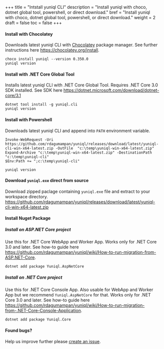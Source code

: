 +++
title = "Intstall yuniql CLI"
description = "Install yuniql with choco, dotnet global tool, powershell, or direct download."
bref = "Install yuniql with choco, dotnet global tool, powershell, or direct download."
weight = 2
draft = false
toc = false
+++

#### Install with Chocolatey
Downloads latest yuniql CLI with [Chocolatey](https://chocolatey.org/) package manager. See further instructions here https://chocolatey.org/install.
```console
choco install yuniql --version 0.350.0
yuniql version
```

#### Install with .NET Core Global Tool
Installs latest yuniql CLI with .NET Core Global Tool. Requires .NET Core 3.0 SDK installed. See SDK here https://dotnet.microsoft.com/download/dotnet-core/3.1
```console
dotnet tool install -g yuniql.cli
yuniql version
```

#### Install with Powershell
Downloads latest yuniql CLI and append into `PATH` environment variable.
```console
Invoke-WebRequest -Uri https://github.com/rdagumampan/yuniql/releases/download/latest/yuniql-cli-win-x64-latest.zip -OutFile  "c:\temp\yuniql-win-x64-latest.zip"
Expand-Archive "c:\temp\yuniql-win-x64-latest.zip" -DestinationPath "c:\temp\yuniql-cli"
$Env:Path += ";c:\temp\yuniql-cli"

yuniql version
```

#### Download `yuniql.exe` direct from source
Download zipped paclage containing `yuniql.exe` file and extract to your workspace directory.
https://github.com/rdagumampan/yuniql/releases/download/latest/yuniql-cli-win-x64-latest.zip

#### Install Nuget Package
##### Install on ASP.NET Core project
Use this for .NET Core WebApp and Worker App. Works only for .NET Core 3.0 and later. See how-to guide here https://github.com/rdagumampan/yuniql/wiki/How-to-run-migration-from-ASP.NET-Core.
```console
dotnet add package Yuniql.AspNetCore
```

##### Install on .NET Core project
Use this for .NET Core Console App. Also usable for WebApp and Worker App but we recommend `Yuniql.AspNetCore` for that. Works only for .NET Core 3.0 and later. See how-to guide here https://github.com/rdagumampan/yuniql/wiki/How-to-run-migration-from-.NET-Core-Console-Application.
```console
dotnet add package Yuniql.Core
```

#### Found bugs?
Help us improve further please [create an issue](https://github.com/rdagumampan/yuniql/issues/new).